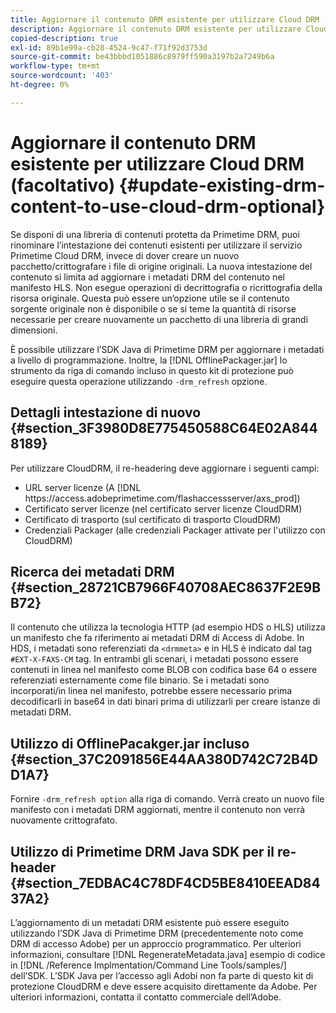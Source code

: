```yaml
---
title: Aggiornare il contenuto DRM esistente per utilizzare Cloud DRM (facoltativo)
description: Aggiornare il contenuto DRM esistente per utilizzare Cloud DRM (facoltativo)
copied-description: true
exl-id: 89b1e99a-cb28-4524-9c47-f71f92d3753d
source-git-commit: be43bbbd1051886c8979ff590a3197b2a7249b6a
workflow-type: tm+mt
source-wordcount: '403'
ht-degree: 0%

---
```


# Aggiornare il contenuto DRM esistente per utilizzare Cloud DRM (facoltativo) {#update-existing-drm-content-to-use-cloud-drm-optional}

Se disponi di una libreria di contenuti protetta da Primetime DRM, puoi rinominare l’intestazione dei contenuti esistenti per utilizzare il servizio Primetime Cloud DRM, invece di dover creare un nuovo pacchetto/crittografare i file di origine originali. La nuova intestazione del contenuto si limita ad aggiornare i metadati DRM del contenuto nel manifesto HLS. Non esegue operazioni di decrittografia o ricrittografia della risorsa originale. Questa può essere un’opzione utile se il contenuto sorgente originale non è disponibile o se si teme la quantità di risorse necessarie per creare nuovamente un pacchetto di una libreria di grandi dimensioni.

È possibile utilizzare l’SDK Java di Primetime DRM per aggiornare i metadati a livello di programmazione. Inoltre, la [!DNL OfflinePackager.jar] lo strumento da riga di comando incluso in questo kit di protezione può eseguire questa operazione utilizzando `-drm_refresh` opzione.

## Dettagli intestazione di nuovo {#section_3F3980D8E775450588C64E02A8448189}

Per utilizzare CloudDRM, il re-headering deve aggiornare i seguenti campi:

* URL server licenze (A [!DNL ht<span></span>tps://access.adobeprimetime.com/flashaccessserver/axs_prod])
* Certificato server licenze (nel certificato server licenze CloudDRM)
* Certificato di trasporto (sul certificato di trasporto CloudDRM)
* Credenziali Packager (alle credenziali Packager attivate per l&#39;utilizzo con CloudDRM)

## Ricerca dei metadati DRM {#section_28721CB7966F40708AEC8637F2E9BB72}

Il contenuto che utilizza la tecnologia HTTP (ad esempio HDS o HLS) utilizza un manifesto che fa riferimento ai metadati DRM di Access di Adobe. In HDS, i metadati sono referenziati da `<drmmeta>` e in HLS è indicato dal tag `#EXT-X-FAXS-CM` tag. In entrambi gli scenari, i metadati possono essere contenuti in linea nel manifesto come BLOB con codifica base 64 o essere referenziati esternamente come file binario. Se i metadati sono incorporati/in linea nel manifesto, potrebbe essere necessario prima decodificarli in base64 in dati binari prima di utilizzarli per creare istanze di metadati DRM.

## Utilizzo di OfflinePacakger.jar incluso {#section_37C2091856E44AA380D742C72B4DD1A7}

Fornire `-drm_refresh option` alla riga di comando. Verrà creato un nuovo file manifesto con i metadati DRM aggiornati, mentre il contenuto non verrà nuovamente crittografato.

## Utilizzo di Primetime DRM Java SDK per il re-header {#section_7EDBAC4C78DF4CD5BE8410EEAD8437A2}

L’aggiornamento di un metadati DRM esistente può essere eseguito utilizzando l’SDK Java di Primetime DRM (precedentemente noto come DRM di accesso Adobe) per un approccio programmatico. Per ulteriori informazioni, consultare [!DNL RegenerateMetadata.java] esempio di codice in [!DNL /Reference Implmentation/Command Line Tools/samples/] dell’SDK. L’SDK Java per l’accesso agli Adobi non fa parte di questo kit di protezione CloudDRM e deve essere acquisito direttamente da Adobe. Per ulteriori informazioni, contatta il contatto commerciale dell’Adobe.
